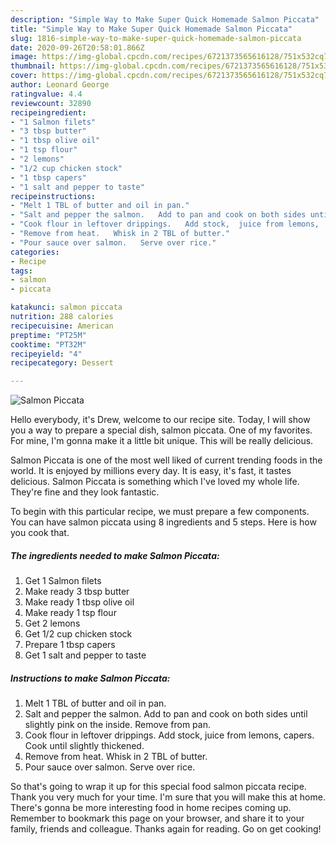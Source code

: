 ```yaml
---
description: "Simple Way to Make Super Quick Homemade Salmon Piccata"
title: "Simple Way to Make Super Quick Homemade Salmon Piccata"
slug: 1816-simple-way-to-make-super-quick-homemade-salmon-piccata
date: 2020-09-26T20:58:01.866Z
image: https://img-global.cpcdn.com/recipes/6721373565616128/751x532cq70/salmon-piccata-recipe-main-photo.jpg
thumbnail: https://img-global.cpcdn.com/recipes/6721373565616128/751x532cq70/salmon-piccata-recipe-main-photo.jpg
cover: https://img-global.cpcdn.com/recipes/6721373565616128/751x532cq70/salmon-piccata-recipe-main-photo.jpg
author: Leonard George
ratingvalue: 4.4
reviewcount: 32890
recipeingredient:
- "1 Salmon filets"
- "3 tbsp butter"
- "1 tbsp olive oil"
- "1 tsp flour"
- "2 lemons"
- "1/2 cup chicken stock"
- "1 tbsp capers"
- "1 salt and pepper to taste"
recipeinstructions:
- "Melt 1 TBL of butter and oil in pan."
- "Salt and pepper the salmon.   Add to pan and cook on both sides until slightly pink on the inside.   Remove from pan."
- "Cook flour in leftover drippings.   Add stock,  juice from lemons,  capers.  Cook until slightly thickened."
- "Remove from heat.   Whisk in 2 TBL of butter."
- "Pour sauce over salmon.   Serve over rice."
categories:
- Recipe
tags:
- salmon
- piccata

katakunci: salmon piccata 
nutrition: 288 calories
recipecuisine: American
preptime: "PT25M"
cooktime: "PT32M"
recipeyield: "4"
recipecategory: Dessert

---
```



![Salmon Piccata](https://img-global.cpcdn.com/recipes/6721373565616128/751x532cq70/salmon-piccata-recipe-main-photo.jpg)

Hello everybody, it's Drew, welcome to our recipe site. Today, I will show you a way to prepare a special dish, salmon piccata. One of my favorites. For mine, I'm gonna make it a little bit unique. This will be really delicious.

Salmon Piccata is one of the most well liked of current trending foods in the world. It is enjoyed by millions every day. It is easy, it's fast, it tastes delicious. Salmon Piccata is something which I've loved my whole life. They're fine and they look fantastic.




To begin with this particular recipe, we must prepare a few components. You can have salmon piccata using 8 ingredients and 5 steps. Here is how you cook that.

<!--inarticleads1-->

##### The ingredients needed to make Salmon Piccata:

1. Get 1 Salmon filets
1. Make ready 3 tbsp butter
1. Make ready 1 tbsp olive oil
1. Make ready 1 tsp flour
1. Get 2 lemons
1. Get 1/2 cup chicken stock
1. Prepare 1 tbsp capers
1. Get 1 salt and pepper to taste




<!--inarticleads2-->

##### Instructions to make Salmon Piccata:

1. Melt 1 TBL of butter and oil in pan.
1. Salt and pepper the salmon.   Add to pan and cook on both sides until slightly pink on the inside.   Remove from pan.
1. Cook flour in leftover drippings.   Add stock,  juice from lemons,  capers.  Cook until slightly thickened.
1. Remove from heat.   Whisk in 2 TBL of butter.
1. Pour sauce over salmon.   Serve over rice.




So that's going to wrap it up for this special food salmon piccata recipe. Thank you very much for your time. I'm sure that you will make this at home. There's gonna be more interesting food in home recipes coming up. Remember to bookmark this page on your browser, and share it to your family, friends and colleague. Thanks again for reading. Go on get cooking!
